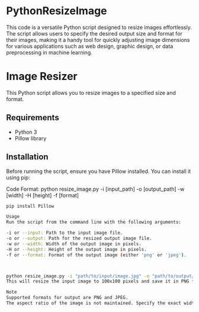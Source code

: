 # PythonResizeImage
This code is a versatile Python script designed to resize images effortlessly. The script allows users to specify the desired output size and format for their images, making it a handy tool for quickly adjusting image dimensions for various applications such as web design, graphic design, or data preprocessing in machine learning.

# Image Resizer

This Python script allows you to resize images to a specified size and format.

## Requirements

- Python 3
- Pillow library

## Installation

Before running the script, ensure you have Pillow installed. You can install it using pip:

Code Format: python resize_image.py -i [input_path] -o [output_path] -w [width] -H [height] -f [format]

```bash
pip install Pillow

Usage
Run the script from the command line with the following arguments:

-i or --input: Path to the input image file.
-o or --output: Path for the resized output image file.
-w or --width: Width of the output image in pixels.
-H or --height: Height of the output image in pixels.
-f or --format: Format of the output image (either 'png' or 'jpeg').



python resize_image.py -i "path/to/input/image.jpg" -o "path/to/output/image.png" -w 100 -H 100 -f png
This will resize the input image to 100x100 pixels and save it in PNG format.

Note
Supported formats for output are PNG and JPEG.
The aspect ratio of the image is not maintained. Specify the exact width and height you want.

